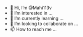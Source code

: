 - 👋 Hi, I’m @Mahi113v
- 👀 I’m interested in ...
- 🌱 I’m currently learning ...
- 💞️ I’m looking to collaborate on ...
- 📫 How to reach me ...

<!---
Mahi113v/Mahi113v is a ✨ special ✨ repository because its `README.md` (this file) appears on your GitHub profile.
You can click the Preview link to take a look at your changes.
--->
